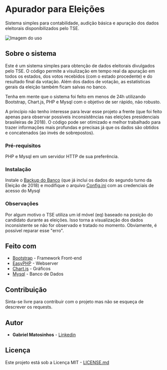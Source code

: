 # Apurador para Eleições

Sistema simples para contabilidade, audição básica e apuração dos dados eleitorais disponibilizados pelo TSE.

![Imagem do uso](https://preview.ibb.co/eA4jFq/apuracao.png)

## Sobre o sistema

Este é um sistema simples para obtenção de dados eleitorais divulgados pelo TSE. O código permite a visulização em tempo real da apuração em todos os estados, dos votos recebidos (com o estado procedente) e do resultado final da votação. Além dos dados de votação, as estatísticas gerais da eleição também ficam salvas no banco.

Tenha em mente que o sistema foi feito em menos de 24h utilizando Bootstrap, Chart.js, PHP e Mysql com o objetivo de ser rápido, não robusto.

A princípio não tenho interesse para levar esse projeto a frente (que foi feito apenas para observar possíveis inconsistências nas eleições presidenciais brasileiras de 2018). O código pode ser otimizado e melhor trabalhado para trazer informações mais profundas e precisas já que os dados são obtidos e concatenados (ao invés de sobrepostos).

### Pré-requisitos

PHP e Mysql em um servidor HTTP de sua preferência.

### Instalação

Instale o [Backup do Banco](apuracao.sql) (que já inclui os dados do segundo turno da Eleição de 2018) e modifique o arquivo [Config.ini](Config.ini) com as credenciais de acesso do Mysql

### Observações

Por algum motivo o TSE utiliza um id móvel (eq) baseado na posição do candidato durante as eleições. Isso torna a visualização dos dados inconsistente se não for observado e tratado no momento. Obviamente, é possível reparar esse "erro".

## Feito com

* [Bootstrap](https://getbootstrap.com/) - Framework Front-end
* [EasyPHP](http://www.easyphp.org/) - Webserver
* [Chart.js](https://www.chartjs.org/) - Gráficos
* [Mysql](https://www.mysql.com/) - Banco de Dados

## Contribuição

Sinta-se livre para contribuir com o projeto mas não se esqueça de descrever os requests.

## Autor

* **Gabriel Matosinhos** - [Linkedin](https://www.linkedin.com/in/gabrielmatosinhos/)

## Licença

Este projeto está sob a Licença MIT - [LICENSE.md](LICENSE.md)
